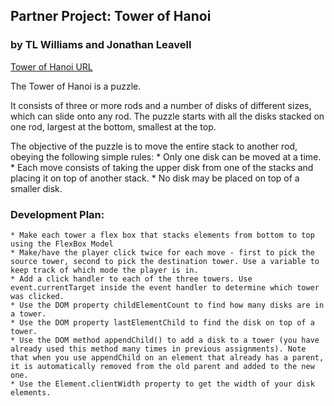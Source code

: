 ## Partner Project: Tower of Hanoi
### by TL Williams and Jonathan Leavell

[Tower of Hanoi URL]()

The Tower of Hanoi is a puzzle.

It consists of three or more rods and a number of disks of different sizes, which can slide onto any rod. The puzzle starts with all the disks stacked on one rod, largest at the bottom, smallest at the top.

The objective of the puzzle is to move the entire stack to another rod, obeying the following simple rules:
    * Only one disk can be moved at a time.
    * Each move consists of taking the upper disk from one of the stacks and placing it on top of another stack.
    * No disk may be placed on top of a smaller disk.

### Development Plan:
    * Make each tower a flex box that stacks elements from bottom to top using the FlexBox Model
    * Make/have the player click twice for each move - first to pick the source tower, second to pick the destination tower. Use a variable to keep track of which mode the player is in.
    * Add a click handler to each of the three towers. Use event.currentTarget inside the event handler to determine which tower was clicked.
    * Use the DOM property childElementCount to find how many disks are in a tower.
    * Use the DOM property lastElementChild to find the disk on top of a tower.
    * Use the DOM method appendChild() to add a disk to a tower (you have already used this method many times in previous assignments). Note that when you use appendChild on an element that already has a parent, it is automatically removed from the old parent and added to the new one.
    * Use the Element.clientWidth property to get the width of your disk elements.
